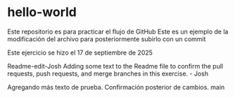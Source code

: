 # hello-world
Este repositorio es para practicar el flujo de GitHub
Este es un ejemplo de la modificación del archivo para posteriormente subirlo con un commit

Este ejercicio se hizo el 17 de septiembre de 2025

Readme-edit-Josh
Adding some text to the Readme file to confirm the pull requests, push requests, and merge branches in this exercise.  - Josh

Agregando más texto de prueba. Confirmación posterior de cambios.
main
